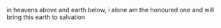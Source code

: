 in heavens above and earth below, i alone am the honoured one and will bring this earth to salvation
